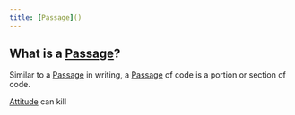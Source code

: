 ```yaml
---
title: [Passage]()
---
```


## What is a [Passage]()?

Similar to a [Passage]() in writing, a [Passage]() of code is a portion or section of code.

[Attitude](../inspiration/attitude.md) can kill

##
